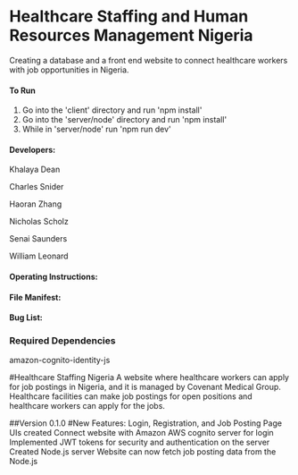 # Healthcare Staffing and Human Resources Management Nigeria

Creating a database and a front end website to connect healthcare workers with job opportunities in Nigeria.

#### To Run

1. Go into the 'client' directory and run 'npm install'
2. Go into the 'server/node' directory and run 'npm install'
3. While in 'server/node' run 'npm run dev'

#### Developers:

Khalaya Dean

Charles Snider

Haoran Zhang

Nicholas Scholz

Senai Saunders

William Leonard

#### Operating Instructions:

#### File Manifest:

#### Bug List:

### Required Dependencies

amazon-cognito-identity-js

#Healthcare Staffing Nigeria
A website where healthcare workers can apply for job postings in Nigeria, and it is managed by Covenant Medical Group. Healthcare facilities can make job postings for open positions and healthcare workers can apply for the jobs.

##Version 0.1.0
#New Features:
Login, Registration, and Job Posting Page UIs created
Connect website with Amazon AWS cognito server for login
Implemented JWT tokens for security and authentication on the server
Created Node.js server
Website can now fetch job posting data from the Node.js

